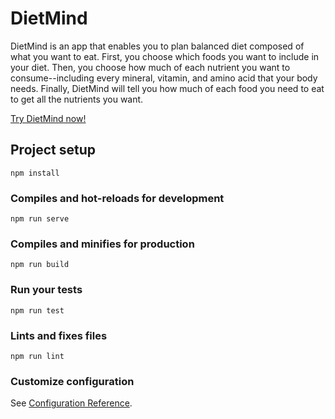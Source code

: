 # DietMind

DietMind is an app that enables you to plan balanced diet composed of what you want to eat. First, you choose which foods you want to include in your diet. Then, you choose how much of each nutrient you want to consume--including every mineral, vitamin, and amino acid that your body needs. Finally, DietMind will tell you how much of each food you need to eat to get all the nutrients you want.

[Try DietMind now!](https://kurtamohler.github.io/diet-mind-vue/)


## Project setup
```
npm install
```

### Compiles and hot-reloads for development
```
npm run serve
```

### Compiles and minifies for production
```
npm run build
```

### Run your tests
```
npm run test
```

### Lints and fixes files
```
npm run lint
```

### Customize configuration
See [Configuration Reference](https://cli.vuejs.org/config/).
